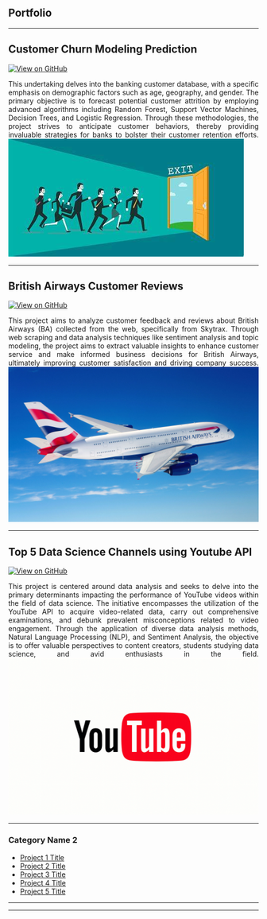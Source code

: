 ## Portfolio

---
## Customer Churn Modeling Prediction
[![View on GitHub](https://img.shields.io/badge/GitHub-View_on_GitHub-blue?logo=GitHub)](https://github.com/tthaolinh/Churn-Modelling/blob/main/Churn_Model%20(1).ipynb)

<div style="text-align: justify"> This undertaking delves into the banking customer database, with a specific emphasis on demographic factors such as age, geography, and gender. The primary objective is to forecast potential customer attrition by employing advanced algorithms including Random Forest, Support Vector Machines, Decision Trees, and Logistic Regression. Through these methodologies, the project strives to anticipate customer behaviors, thereby providing invaluable strategies for banks to bolster their customer retention efforts.
  
<img src="images/OIP%20(3).jpg?raw=true"/>

---

## British Airways Customer Reviews
[![View on GitHub](https://img.shields.io/badge/GitHub-View_on_GitHub-blue?logo=GitHub)](https://github.com/tthaolinh/British-Airways-Passenger-Satisfaction/blob/main/Report.ipynb)

<div style="text-align: justify"> This project aims to analyze customer feedback and reviews about British Airways (BA) collected from the web, specifically from Skytrax. Through web scraping and data analysis techniques like sentiment analysis and topic modeling, the project aims to extract valuable insights to enhance customer service and make informed business decisions for British Airways, ultimately improving customer satisfaction and driving company success.
  
<img src="images/british-airways-on-business.jpg?raw=true"/>

---

## Top 5 Data Science Channels using Youtube API
[![View on GitHub](https://img.shields.io/badge/GitHub-View_on_GitHub-blue?logo=GitHub)](https://github.com/tthaolinh/Youtube-API/blob/main/Youtube-API.ipynb)

<div style="text-align: justify"> This project is centered around data analysis and seeks to delve into the primary determinants impacting the performance of YouTube videos within the field of data science. The initiative encompasses the utilization of the YouTube API to acquire video-related data, carry out comprehensive examinations, and debunk prevalent misconceptions related to video engagement. Through the application of diverse data analysis methods, Natural Language Processing (NLP), and Sentiment Analysis, the objective is to offer valuable perspectives to content creators, students studying data science, and avid enthusiasts in the field.

<img src="images/image2.gif?raw=true"/>

---

### Category Name 2

- [Project 1 Title](http://example.com/)
- [Project 2 Title](http://example.com/)
- [Project 3 Title](http://example.com/)
- [Project 4 Title](http://example.com/)
- [Project 5 Title](http://example.com/)

---




---

